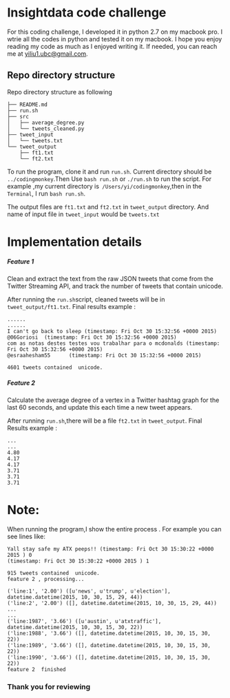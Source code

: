 
# Insightdata code challenge 

For this coding challenge, I developed it in python 2.7 on my macbook pro.
I wtrie all the codes in python and tested it on my macbook. I hope you enjoy reading my code as much as I enjoyed writing it.
If needed, you can reach me at yiliu1.ubc@gmail.com.

## Repo directory structure
Repo directory structure as following 

	├── README.md  
	├── run.sh  
	├── src  
	│   ├── average_degree.py  
	│   └── tweets_cleaned.py  
	├── tweet_input
	│   └── tweets.txt  
	└── tweet_output  
	    ├── ft1.txt  
	    └── ft2.txt  

To run the program, clone it and run `run.sh`.
Current directory should be `../codingmonkey`.Then Use `bash run.sh` or `./run.sh` to run the script.
For example ,my current directory is` /Users/yi/codingmonkey`,then in the `Terminal`, I run `bash run.sh`.

The output files are `ft1.txt` and `ft2.txt` in `tweet_output` directory.
And name of input file in `tweet_input` would be `tweets.txt`

# Implementation details

##### Feature 1

Clean and extract the text from the raw JSON tweets that come from the Twitter Streaming API, and track the number of tweets that contain unicode.

After running the `run.sh`script, cleaned tweets will be in `tweet_output/ft1.txt`.
Final results example :

```
......
......
I can't go back to sleep (timestamp: Fri Oct 30 15:32:56 +0000 2015)
@06Goriosi  (timestamp: Fri Oct 30 15:32:56 +0000 2015)
com as notas destes testes vou trabalhar para o mcdonalds (timestamp: Fri Oct 30 15:32:56 +0000 2015)
@esraahesham55      (timestamp: Fri Oct 30 15:32:56 +0000 2015)

4601 tweets contained  unicode.
```





##### Feature 2
Calculate the average degree of a vertex in a Twitter hashtag graph for the last 60 seconds, and update this each time a new tweet appears.

After running `run.sh`,there will be a file `ft2.txt` in `tweet_output`.
Final Results example :

```
...
...
4.80
4.17
4.17
3.71
3.71
3.71
```

# Note:
When running the program,I show the entire process .
For example you can see lines like:

```
Yall stay safe my ATX peeps!! (timestamp: Fri Oct 30 15:30:22 +0000 2015 ) 0
(timestamp: Fri Oct 30 15:30:22 +0000 2015 ) 1

915 tweets contained  unicode.
feature 2 , processing...

('line:1', '2.00') ([u'news', u'trump', u'election'], datetime.datetime(2015, 10, 30, 15, 29, 44))
('line:2', '2.00') ([], datetime.datetime(2015, 10, 30, 15, 29, 44))
...
...
('line:1987', '3.66') ([u'austin', u'atxtraffic'], datetime.datetime(2015, 10, 30, 15, 30, 22))
('line:1988', '3.66') ([], datetime.datetime(2015, 10, 30, 15, 30, 22))
('line:1989', '3.66') ([], datetime.datetime(2015, 10, 30, 15, 30, 22))
('line:1990', '3.66') ([], datetime.datetime(2015, 10, 30, 15, 30, 22))
feature 2  finished
```

### Thank you for reviewing 

